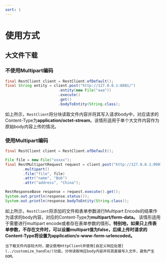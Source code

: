 ```yaml
---
sort: 1
---
```


# 使用方式

## 大文件下载

### 不使用Multipart编码
```java
final RestClient client = RestClient.ofDefault();
final String entity = client.post("http://127.0.0.1:8081/")
                        .entity(new File("aaa"))
                        .execute()
                        .get()
                        .bodyToEntity(String.class);
```
如上所示，`RestClient`将分块读取文件内容并将其写入请求body中，对应请求的Content-Type为**application/octet-stream**。该情形适用于单个大文件内容作为原始body内容上传的情况。

### 使用Multipart编码
```java
final RestClient client = RestClient.ofDefault();

File file = new File("xxxxx");
final RestMultipartRequest request = client.post("http://127.0.0.1:9997/file/upload")
        .multipart()
        .file("file", file)
        .attr("name", "Bob")
        .attr("address", "China");

RestResponseBase response = request.execute().get();
System.out.println(response.status());
System.out.println(response.bodyToEntity(String.class));
```
如上所示，`RestClient`将添加的文件和表单参数进行Multipart Encode的结果作为请求的body内容，对应的Content-Type为**multipart/form-data。** 该情形适用于需要进行multipart encode或者存在表单参数的情形。**特别地，如果只上传表单参数，不存在文件时，可以设置multipart值为false，后续上传时请求的Content-Type将设置为application/x-www-form-urlencoded。**

```tip
当下载文件内容较大时，建议使用HttpClient并使用[自定义响应处理](../customize_handle/)功能，分块读取响应body内容并将其直接写入文件，避免产生OOM。
```